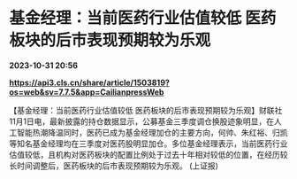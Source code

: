 # 基金经理：当前医药行业估值较低 医药板块的后市表现预期较为乐观

**2023-10-31 20:56**

**https://api3.cls.cn/share/article/1503819?os=web&sv=7.7.5&app=CailianpressWeb**

【基金经理：当前医药行业估值较低 医药板块的后市表现预期较为乐观】财联社11月1日电，最新披露的持仓数据显示，公募基金三季度调仓换股迹象明显，在人工智能热潮降温同时，医药已成为基金经理加仓的主要方向，何帅、朱红裕、归凯等知名基金经理均在三季度对医药股明显加仓。多位基金经理表示，当前医药行业估值较低，且机构对医药板块的配置比例处于过去十年相对较低的位置，在经历较长时间调整后，医药板块的后市表现预期较为乐观。 (上证报)